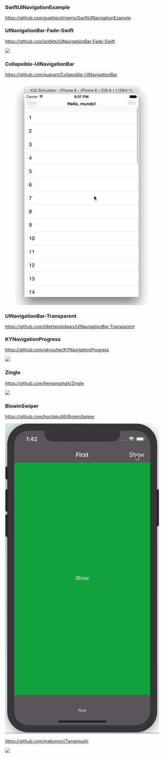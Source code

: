 ### SwiftUINavigationExample

https://github.com/gualtierofrigerio/SwiftUINavigationExample

### UINavigationBar-Fade-Swift

https://github.com/smlkts/UINavigationBar-Fade-Swift

![](https://github.com/smlkts/MDNavigationBar_swift/raw/master/02.gif)

### Collapsible-UINavigationBar

https://github.com/guarani/Collapsible-UINavigationBar

![](https://github.com/guarani/Collapsible-UINavigationBar/raw/master/demo.gif)

### UINavigationBar-Transparent

https://github.com/IdleHandsApps/UINavigationBar-Transparent

### KYNavigationProgress

https://github.com/ykyouhei/KYNavigationProgress

![](https://cloud.githubusercontent.com/assets/5757351/12037003/690bc894-ae8e-11e5-8c2f-864aef9a7cb4.gif)

### Zingle

https://github.com/hemangshah/Zingle

![](https://github.com/hemangshah/Zingle/raw/master/Screenshots/Screenshot-1.png)

### BlowinSwiper

https://github.com/horitaku46/BlowinSwiper

![](https://github.com/horitaku46/Assets/raw/master/BlowinSwiper/normal.gif)

https://github.com/makomori/Tamamushi

![](https://github.com/makomori/Tamamushi/raw/master/tamamushi_header_gray.png)
